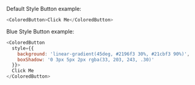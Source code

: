 Default Style Button example:

```js
<ColoredButton>Click Me</ColoredButton>
```

Blue Style Button example:

```js
<ColoredButton
  style={{
    background: 'linear-gradient(45deg, #2196f3 30%, #21cbf3 90%)',
    boxShadow: '0 3px 5px 2px rgba(33, 203, 243, .30)'
  }}>
  Click Me
</ColoredButton>
```
